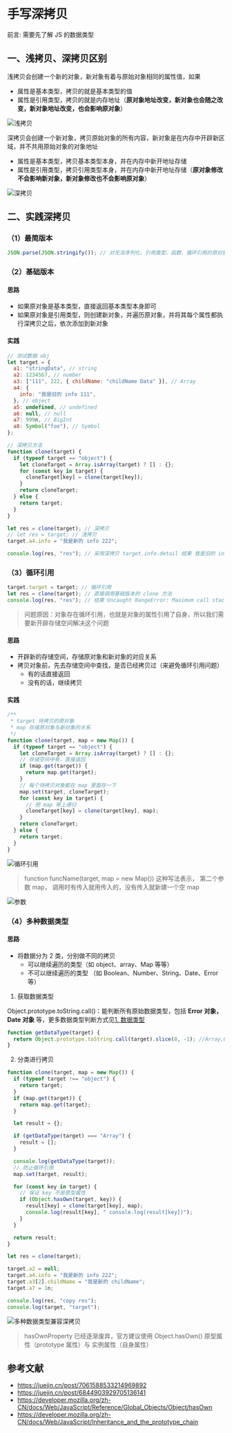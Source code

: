 # 手写深拷贝

前言: 需要先了解 JS 的数据类型

## 一、浅拷贝、深拷贝区别

浅拷贝会创建一个新的对象，新对象有着与原始对象相同的属性值，如果

- 属性是基本类型，拷贝的就是基本类型的值
- 属性是引用类型，拷贝的就是内存地址（**原对象地址改变，新对象也会随之改变，新对象地址改变，也会影响原对象**）

![浅拷贝](./images/d10_1.png)

深拷贝会创建一个新对象，拷贝原始对象的所有内容，新对象是在内存中开辟新区域，并不共用原始对象的对象地址

- 属性是基本类型，拷贝基本类型本身，并在内存中新开地址存储
- 属性是引用类型，拷贝引用类型本身，并在内存中新开地址存储（**原对象修改不会影响新对象，新对象修改也不会影响原对象**）

![深拷贝](./images/d10_2.png)

## 二、实践深拷贝

### （1）最简版本

```js
JSON.parse(JSON.stringify()); // 对无法序列化、引用类型、函数、循环引用的原对象无效
```

### （2）基础版本

#### 思路

- 如果原对象是基本类型，直接返回基本类型本身即可
- 如果原对象是引用类型，则创建新对象，并遍历原对象，并将其每个属性都执行深拷贝之后，依次添加到新对象

#### 实践

```js
// 测试数据 obj
let target = {
  a1: "stringData", // string
  a2: 1234567, // number
  a3: ["111", 222, { childName: "childName Data" }], // Array
  a4: {
    info: "我是旧的 info 111",
  }, // object
  a5: undefined, // undefined
  a6: null, // null
  a7: 999n, // BigInt
  a8: Symbol("foo"), // Symbol
};

// 深拷贝方法
function clone(target) {
  if (typeof target == "object") {
    let cloneTarget = Array.isArray(target) ? [] : {};
    for (const key in target) {
      cloneTarget[key] = clone(target[key]);
    }
    return cloneTarget;
  } else {
    return target;
  }
}

let res = clone(target); // 深拷贝
// let res = target; // 浅拷贝
target.a4.info = "我是新的 info 222";

console.log(res, "res"); // 采用深拷贝 target.info.detail 结果 我是旧的 info 111 ，不会因为原对象改变而改变
```

### （3）循环引用

```js
target.target = target; // 循环引用
let res = clone(target); // 直接调用基础版本的 clone 方法
console.log(res, "res"); // 结果 Uncaught RangeError: Maximum call stack size exceeded 直接溢出
```

> 问题原因：对象存在循环引用，也就是对象的属性引用了自身，所以我们需要新开辟存储空间解决这个问题

#### 思路

- 开辟新的存储空间，存储原对象和新对象的对应关系
- 拷贝对象前，先去存储空间中查找，是否已经拷贝过（来避免循环引用问题）
  - 有的话直接返回
  - 没有的话，继续拷贝

#### 实践

```js
/**
 * target 待拷贝的原对象
 * map 存储原对象与新对象的关系
 */
function clone(target, map = new Map()) {
  if (typeof target == "object") {
    let cloneTarget = Array.isArray(target) ? [] : {};
    // 存储空间中有，直接返回
    if (map.get(target)) {
      return map.get(target);
    }
    // 每个待拷贝对象都在 map 里面存一下
    map.set(target, cloneTarget);
    for (const key in target) {
      // 把 map 带上递归
      cloneTarget[key] = clone(target[key], map);
    }
    return cloneTarget;
  } else {
    return target;
  }
}
```

![循环引用](./images/d10_3.png)

> function funcName(target, map = new Map())
> 这种写法表示， 第二个参数 map， 调用时有传入就用传入的，没有传入就新建一个空 map

![参数](./images/d10_4.png)

### （4）多种数据类型

#### 思路

- 将数据分为 2 类，分别做不同的拷贝
  - 可以继续遍历的类型（如 object、array、Map 等等）
  - 不可以继续遍历的类型 （如 Boolean、Number、String、Date、Error 等）

1. 获取数据类型

Object.prototype.toString.call()：能判断所有原始数据类型，包括 **Error 对象，Date 对象** 等，更多数据类型判断方式见[1. 数据类型](./day9_数据类型.md)

```js
function getDataType(target) {
  return Object.prototype.toString.call(target).slice(8, -1); //Array,Object,Function,String,Null,Undefined,Number,Symbol
}
```

2. 分类进行拷贝

```js
function clone(target, map = new Map()) {
  if (typeof target !== "object") {
    return target;
  }
  if (map.get(target)) {
    return map.get(target);
  }

  let result = {};

  if (getDataType(target) === "Array") {
    result = [];
  }

  console.log(getDataType(target));
  // 防止循环引用
  map.set(target, result);

  for (const key in target) {
    // 保证 key 不是原型属性
    if (Object.hasOwn(target, key)) {
      result[key] = clone(target[key], map);
      console.log(result[key], " console.log(result[key])");
    }
  }

  return result;
}

let res = clone(target);

target.a2 = null;
target.a4.info = "我是新的 info 222";
target.a3[2].childName = "我是新的 childName";
target.a7 = 1n;

console.log(res, "copy res");
console.log(target, "target");
```

![多种数据类型兼容深拷贝](./images/d10_5.png)

> hasOwnProperty 已经逐渐废弃，官方建议使用 Object.hasOwn()
> 原型属性（prototype 属性）与 实例属性（自身属性）


## 参考文献

- https://juejin.cn/post/7061588533214969892
- https://juejin.cn/post/6844903929705136141
- https://developer.mozilla.org/zh-CN/docs/Web/JavaScript/Reference/Global_Objects/Object/hasOwn
- https://developer.mozilla.org/zh-CN/docs/Web/JavaScript/Inheritance_and_the_prototype_chain
